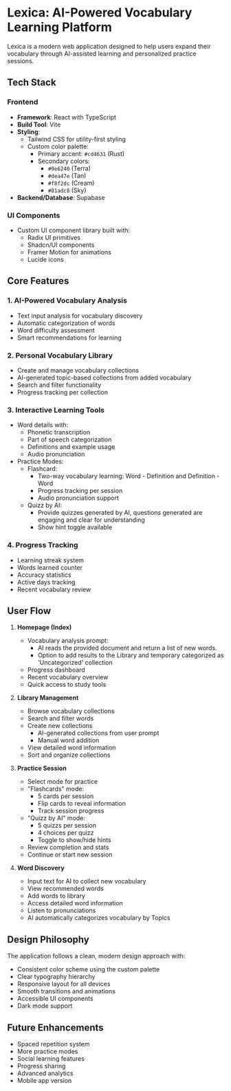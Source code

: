 # Lexica: AI-Powered Vocabulary Learning Platform

Lexica is a modern web application designed to help users expand their vocabulary through AI-assisted learning and personalized practice sessions.

## Tech Stack

### Frontend
- **Framework**: React with TypeScript
- **Build Tool**: Vite
- **Styling**: 
  - Tailwind CSS for utility-first styling
  - Custom color palette:
    - Primary accent: `#cd4631` (Rust)
    - Secondary colors: 
      - `#9e6240` (Terra)
      - `#dea47e` (Tan)
      - `#f8f2dc` (Cream)
      - `#81adc8` (Sky)
- **Backend/Database**: Supabase

### UI Components
- Custom UI component library built with:
  - Radix UI primitives
  - Shadcn/UI components
  - Framer Motion for animations
  - Lucide icons

## Core Features

### 1. AI-Powered Vocabulary Analysis
- Text input analysis for vocabulary discovery
- Automatic categorization of words
- Word difficulty assessment
- Smart recommendations for learning

### 2. Personal Vocabulary Library
- Create and manage vocabulary collections
- AI-generated topic-based collections from added vocabulary
- Search and filter functionality
- Progress tracking per collection

### 3. Interactive Learning Tools
- Word details with:
  - Phonetic transcription
  - Part of speech categorization
  - Definitions and example usage
  - Audio pronunciation
- Practice Modes:
  - Flashcard:
    - Two-way vocabulary learning: Word - Definition and Definition - Word
    - Progress tracking per session
    - Audio pronunciation support
  - Quizz by AI:
    - Provide quizzes generated by AI, questions generated are engaging and clear for understanding
    - Show hint toggle available

### 4. Progress Tracking
- Learning streak system
- Words learned counter
- Accuracy statistics
- Active days tracking
- Recent vocabulary review

## User Flow

1. **Homepage (Index)**
   - Vocabulary analysis prompt:
     - AI reads the provided document and return a list of new words.
     - Option to add results to the Library and temporary categorized as 'Uncategorized' collection
   - Progress dashboard
   - Recent vocabulary overview
   - Quick access to study tools

2. **Library Management**
   - Browse vocabulary collections
   - Search and filter words
   - Create new collections
     - AI-generated collections from user prompt
     - Manual word addition
   - View detailed word information
   - Sort and organize collections

3. **Practice Session**
   - Select mode for practice
   - "Flashcards" mode:
     - 5 cards per session
     - Flip cards to reveal information
     - Track session progress
   - "Quizz by AI" mode:
     - 5 quizzs per session
     - 4 choices per quizz
     - Toggle to show/hide hints
   - Review completion and stats
   - Continue or start new session

4. **Word Discovery**
   - Input text for AI to collect new vocabulary
   - View recommended words
   - Add words to library
   - Access detailed word information
   - Listen to pronunciations
   - AI automatically categorizes vocabulary by Topics

## Design Philosophy

The application follows a clean, modern design approach with:
- Consistent color scheme using the custom palette
- Clear typography hierarchy
- Responsive layout for all devices
- Smooth transitions and animations
- Accessible UI components
- Dark mode support

## Future Enhancements
- Spaced repetition system
- More practice modes
- Social learning features
- Progress sharing
- Advanced analytics
- Mobile app version